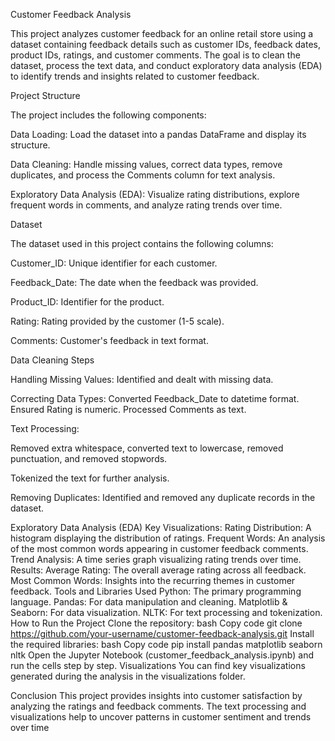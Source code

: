 Customer Feedback Analysis

This project analyzes customer feedback for an online retail store using a dataset containing feedback details such as customer IDs, feedback dates, product IDs, ratings, and customer comments. The goal is to clean the dataset, process the text data, and conduct exploratory data analysis (EDA) to identify trends and insights related to customer feedback.

Project Structure

The project includes the following components:

Data Loading: Load the dataset into a pandas DataFrame and display its structure.

Data Cleaning: Handle missing values, correct data types, remove duplicates, and process the Comments column for text analysis.

Exploratory Data Analysis (EDA): Visualize rating distributions, explore frequent words in comments, and analyze rating trends over time.

Dataset

The dataset used in this project contains the following columns:

Customer_ID: Unique identifier for each customer.

Feedback_Date: The date when the feedback was provided.

Product_ID: Identifier for the product.

Rating: Rating provided by the customer (1-5 scale).

Comments: Customer's feedback in text format.

Data Cleaning Steps

Handling Missing Values: Identified and dealt with missing data.

Correcting Data Types:
Converted Feedback_Date to datetime format.
Ensured Rating is numeric.
Processed Comments as text.

Text Processing:

Removed extra whitespace, converted text to lowercase, removed punctuation, and removed stopwords.

Tokenized the text for further analysis.

Removing Duplicates: Identified and removed any duplicate records in the dataset.

Exploratory Data Analysis (EDA)
Key Visualizations:
Rating Distribution: A histogram displaying the distribution of ratings.
Frequent Words: An analysis of the most common words appearing in customer feedback comments.
Trend Analysis: A time series graph visualizing rating trends over time.
Results:
Average Rating: The overall average rating across all feedback.
Most Common Words: Insights into the recurring themes in customer feedback.
Tools and Libraries Used
Python: The primary programming language.
Pandas: For data manipulation and cleaning.
Matplotlib & Seaborn: For data visualization.
NLTK: For text processing and tokenization.
How to Run the Project
Clone the repository:
bash
Copy code
git clone https://github.com/your-username/customer-feedback-analysis.git
Install the required libraries:
bash
Copy code
pip install pandas matplotlib seaborn nltk
Open the Jupyter Notebook (customer_feedback_analysis.ipynb) and run the cells step by step.
Visualizations
You can find key visualizations generated during the analysis in the visualizations folder.

Conclusion
This project provides insights into customer satisfaction by analyzing the ratings and feedback comments. The text processing and visualizations help to uncover patterns in customer sentiment and trends over time
